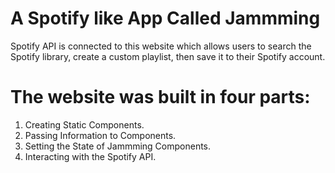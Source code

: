 # A Spotify like App Called Jammming
Spotify API is connected to this website which allows users to search the Spotify library, create a custom playlist, then save it to their Spotify account.

# The website was built in four parts:

1. Creating Static Components.
2. Passing Information to Components.
3. Setting the State of Jammming Components.
4. Interacting with the Spotify API.
